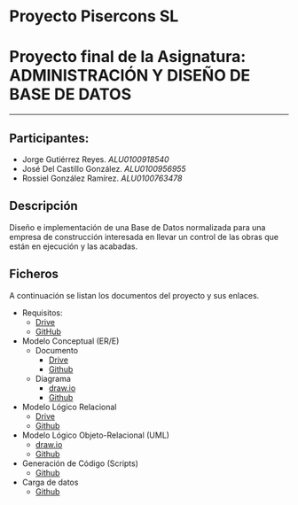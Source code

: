 # Proyecto Pisercons SL
# Proyecto final de la Asignatura:  ADMINISTRACIÓN Y DISEÑO DE BASE DE DATOS
***

## Participantes:
* Jorge Gutiérrez Reyes. _ALU0100918540_
* José Del Castillo González. _ALU0100956955_
* Rossiel González Ramírez. _ALU0100763478_

## Descripción
Diseño e implementación de una Base de Datos normalizada para una empresa de construcción interesada en llevar un control de las obras que están en ejecución y las acabadas.

## Ficheros
A continuación se listan los documentos del proyecto y sus enlaces. 
* Requisitos:
    * [Drive](https://docs.google.com/document/d/1s58TM6gi3W7KDpARJjwN7Wo6RuZVR1dkMYVSiilh1d0/edit)
    * [GitHub](https://github.com/alu0100763478/Proyecto-ADBD/blob/master/Requisitos.pdf)
* Modelo Conceptual (ER/E) 
    * Documento    
        * [Drive](https://docs.google.com/document/d/1klYvRbDf_yLygmj2nlTbHvg7xn-20H8RyuAU_P85Oc8/edit)  
        * [Github](https://github.com/alu0100763478/Proyecto-ADBD/blob/master/ERE.pdf)
    * Diagrama
        * [draw.io](https://www.draw.io/?state=%7B%22ids%22:%5B%221B9SPDsE2Rr4nsvzNzPJ1CwfMrb_mV5gj%22%5D,%22action%22:%22open%22,%22userId%22:%22111900930813918610414%22%7D#G1B9SPDsE2Rr4nsvzNzPJ1CwfMrb_mV5gj)  
        * [Github](https://github.com/alu0100763478/Proyecto-ADBD/blob/master/ModeloER.pdf)  
* Modelo Lógico Relacional
    * [Drive](https://docs.google.com/document/d/1F9-XC7tAAb3w251RVNsAS-xqe74kMJd5LFpEtNyvc0g/edit)
    * [Github]()
* Modelo Lógico Objeto-Relacional (UML)
    * [draw.io](https://drive.google.com/file/d/1w2tuQ0tH8zzQu7EVZCV_V4PuEoOoLhQS/view?usp=sharing)
    * [Github]() 
* Generación de Código (Scripts)
    *  [Github]() 
* Carga de datos 
    *  [Github]() 

